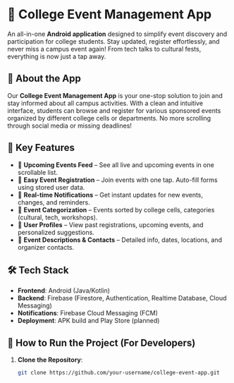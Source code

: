 # 🎉 College Event Management App

An all-in-one **Android application** designed to simplify event discovery and participation for college students. Stay updated, register effortlessly, and never miss a campus event again! From tech talks to cultural fests, everything is now just a tap away.

## 📱 About the App

Our **College Event Management App** is your one-stop solution to join and stay informed about all campus activities. With a clean and intuitive interface, students can browse and register for various sponsored events organized by different college cells or departments. No more scrolling through social media or missing deadlines!

## 🚀 Key Features

- 📅 **Upcoming Events Feed** – See all live and upcoming events in one scrollable list.
- 📝 **Easy Event Registration** – Join events with one tap. Auto-fill forms using stored user data.
- 🔔 **Real-time Notifications** – Get instant updates for new events, changes, and reminders.
- 🏫 **Event Categorization** – Events sorted by college cells, categories (cultural, tech, workshops).
- 👤 **User Profiles** – View past registrations, upcoming events, and personalized suggestions.
- 💬 **Event Descriptions & Contacts** – Detailed info, dates, locations, and organizer contacts.

## 🛠️ Tech Stack

- **Frontend**: Android (Java/Kotlin)
- **Backend**: Firebase (Firestore, Authentication, Realtime Database, Cloud Messaging)
- **Notifications**: Firebase Cloud Messaging (FCM)
- **Deployment**: APK build and Play Store (planned)

## 🔧 How to Run the Project (For Developers)

1. **Clone the Repository**:
   ```bash
   git clone https://github.com/your-username/college-event-app.git
